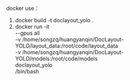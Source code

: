 docker use：
1. docker build -t doclayout_yolo .
2. docker run -it \
  --gpus all \
  -v /home/songzq/huangyanqin/DocLayout-YOLO/layout_data:/root/code/layout_data \
  -v /home/songzq/huangyanqin/DocLayout-YOLO/models:/root/code/models \
  doclayout_yolo \
  /bin/bash